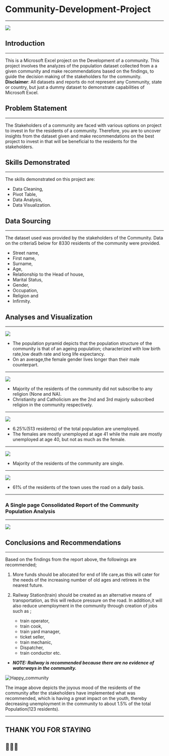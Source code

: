 # Community-Development-Project 
***


![](Community_intro.jpg)

## Introduction
***
This is a Microsoft Excel project on the Development of a community. This project involves the analyzes of the population dataset collected from a a given community and make recommendations based on the findings, to guide the decision making of the stakeholders for the community.  
__Disclaimer__: All datasets and reports do not represent any Community, state or country, but just a dummy dataset to demonstrate capabilities of Microsoft Excel.

## Problem Statement
***

The Stakeholders of a community are faced with various options on project to invest in for the residents of a community. Therefore, you are to uncover insights from the dataset given and make recommendations on the best project to invest in that will be beneficial to the residents for the stakeholders.


## Skills Demonstrated
***

The skills demonstrated on this project are:
- Data Cleaning,
- Pivot Table,
- Data Analysis,
- Data Visualization.

## Data Sourcing
***

The dataset used was provided by the stakeholders of the Community. Data on the criteriaS below for 8330 residents of the community were provided.

- Street name,
- First name,
- Surname,
- Age,
- Relationship to the Head of house,
- Marital Status,
- Gender,
- Occupation,
- Religion and
- Infirmity.



## Analyses and Visualization
  ***

  ![](Population_Pyramid.png)


 - The population pyramid depicts that the population structure of the community is that of an ageing population; characterized 
   with low birth rate,low death rate and long life expectancy.
 - On an average,the female gender lives longer than their male counterpart.
 ***

  ![](Religion_trends.png)

  - Majority of the residents of the community did not subscribe to any religion (None and NA).
  - Christianity and Catholicism are the 2nd and 3rd majorly subscribed religion in the community respectively.
  ***

  ![](Unemployment_trends.png)
  - 6.25%(513 residents) of the total population are unemployed.
  - The females are mostly unemployed at age 41 while the male are mostly unemployed at age 40, but not as much as the female.
    
  ***

   ![](Marital_Status.png)

   - Majority of the residents of the community are single.
   ***
     
     
   ![](Road_users.png)
   - 61% of the residents of the town uses the road on a daily basis.
   ***


   ### A Single page Consolidated Report of the Community Population Analysis
   ***
   ![](Population_Report.png)
   


   ## Conclusions and Recommendations
   ***
   Based on the findings from the report above, the followings are recommended;
   1. More funds should be allocated for end of life care,as this will cater for the needs of the increasing number of old ages 
      and retirees in the nearest future.
    
   2. Railway Station(train) should be created as an alternative means of transportation, as this will reduce pressure on the 
      road. In addition,it will also reduce unemployment in the community through creation of jobs such as ;
      
      * train operator,
      * train cook,
      * train yard manager,
      * ticket seller,
      * train mechanic,
      * Dispatcher,
      * train conductor etc.

  * *__NOTE: Railway is recommended because there are no evidence of waterways in the community.__*

  
   ![Happy_community](https://github.com/Ashiimiu33/Community-Development-Project/assets/134792119/de916e6b-cf03-4e29-a0b1-cfe75596d8c5)

   
   The image above depicts the joyous mood of the residents of the community after the stakeholders have implemented what was 
   recommended, which is having a great impact on the youth, thereby decreasing unemployment in the community to about 1.5% of 
   the total Population(123 residents).
   ***
   ## THANK YOU FOR STAYING
   ## 🥰🥰🥰
   


    
 
  
   
   


     





   


   








  
  
